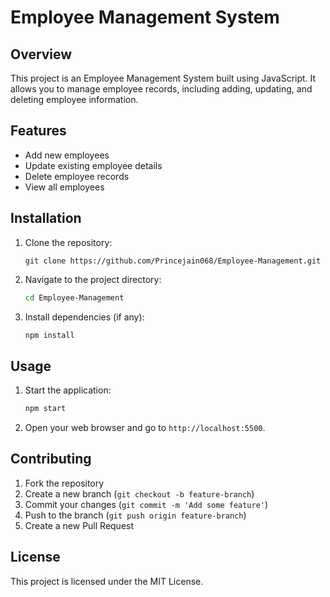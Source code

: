 
# Employee Management System

## Overview
This project is an Employee Management System built using JavaScript. It allows you to manage employee records, including adding, updating, and deleting employee information.

## Features
- Add new employees
- Update existing employee details
- Delete employee records
- View all employees

## Installation
1. Clone the repository:
   ```
   git clone https://github.com/Princejain068/Employee-Management.git
   ```
3. Navigate to the project directory:
   ```sh
   cd Employee-Management
   ```
4. Install dependencies (if any):
   ```sh
   npm install
   ```

## Usage
1. Start the application:
   ```sh
   npm start
   ```
2. Open your web browser and go to `http://localhost:5500`.

## Contributing
1. Fork the repository
2. Create a new branch (`git checkout -b feature-branch`)
3. Commit your changes (`git commit -m 'Add some feature'`)
4. Push to the branch (`git push origin feature-branch`)
5. Create a new Pull Request

## License
This project is licensed under the MIT License.
```
